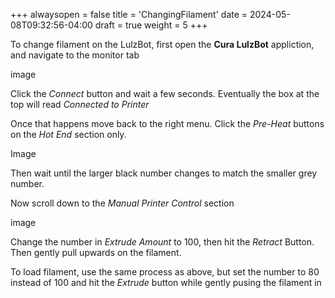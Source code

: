 +++
alwaysopen = false
title = 'ChangingFilament'
date = 2024-05-08T09:32:56-04:00
draft = true
weight = 5
+++

To change filament on the LulzBot, first open the **Cura LulzBot** appliction, and navigate to the monitor tab

image

Click the *Connect* button and wait a few seconds. Eventually the box at the top will read *Connected to Printer*

Once that happens move back to the right menu. Click the *Pre-Heat* buttons on the *Hot End* section only.

Image

Then wait until the larger black number changes to match the smaller grey number.

Now scroll down to the *Manual Printer Control* section

image

Change the number in *Extrude Amount* to 100, then hit the *Retract* Button. Then gently pull upwards on the filament.

To load filament, use the same process as above, but set the number to 80 instead of 100 and hit the *Extrude* button while gently pusing the filament in